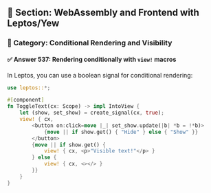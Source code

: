 ## 📘 Section: WebAssembly and Frontend with Leptos/Yew
### 🔹 Category: Conditional Rendering and Visibility
#### ✅ Answer 537: Rendering conditionally with `view!` macros

In Leptos, you can use a boolean signal for conditional rendering:

```rust
use leptos::*;

#[component]
fn ToggleText(cx: Scope) -> impl IntoView {
    let (show, set_show) = create_signal(cx, true);
    view! { cx,
        <button on:click=move |_| set_show.update(|b| *b = !*b)>
            {move || if show.get() { "Hide" } else { "Show" }}
        </button>
        {move || if show.get() {
            view! { cx, <p>"Visible text!"</p> }
        } else {
            view! { cx, <></> }
        }}
    }
}
```
